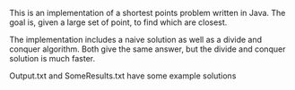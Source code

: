 This is an implementation of a shortest points problem written in Java. The goal is, given a large set of point, to find which are closest.

The implementation includes a naive solution as well as a divide and conquer algorithm. Both give the same answer, but the divide and conquer solution is much faster.

Output.txt and SomeResults.txt have some example solutions